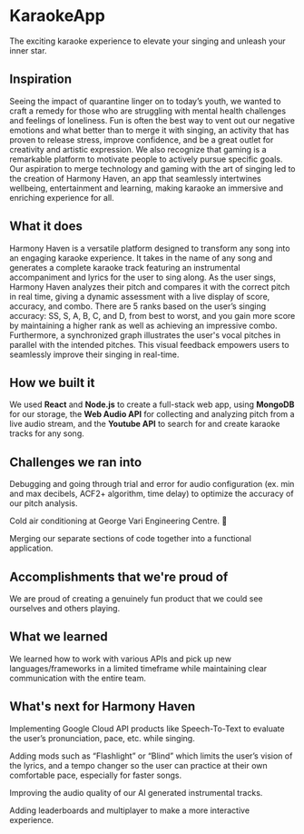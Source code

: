 # KaraokeApp
The exciting karaoke experience to elevate your singing and unleash your inner star.
## Inspiration

Seeing the impact of quarantine linger on to today’s youth, we wanted to craft a remedy for those who are struggling with mental health challenges and feelings of loneliness. Fun is often the best way to vent out our negative emotions and what better than to merge it with singing, an activity that has proven to release stress, improve confidence, and be a great outlet for creativity and artistic expression. We also recognize that gaming is a remarkable platform to motivate people to actively pursue specific goals. Our aspiration to merge technology and gaming with the art of singing led to the creation of Harmony Haven, an app that seamlessly intertwines wellbeing, entertainment and learning, making karaoke an immersive and enriching experience for all.

## What it does

Harmony Haven is a versatile platform designed to transform any song into an engaging karaoke experience. It takes in the name of any song and generates a complete karaoke track featuring an instrumental accompaniment and lyrics for the user to sing along. As the user sings, Harmony Haven analyzes their pitch and compares it with the correct pitch in real time, giving a dynamic assessment with a live display of score, accuracy, and combo. There are 5 ranks based on the user’s singing accuracy: SS, S, A, B, C, and D, from best to worst, and you gain more score by maintaining a higher rank as well as achieving an impressive combo. Furthermore, a synchronized graph illustrates the user's vocal pitches in parallel with the intended pitches. This visual feedback empowers users to seamlessly improve their singing in real-time.

## How we built it

We used **React** and **Node.js** to create a full-stack web app, using **MongoDB** for our storage, the **Web Audio API** for collecting and analyzing pitch from a live audio stream, and the **Youtube API** to search for and create karaoke tracks for any song.

## Challenges we ran into

Debugging and going through trial and error for audio configuration (ex. min and max decibels, ACF2+ algorithm, time delay) to optimize the accuracy of our pitch analysis.

Cold air conditioning at George Vari Engineering Centre. 🥶

Merging our separate sections of code together into a functional application.

## Accomplishments that we're proud of

We are proud of creating a genuinely fun product that we could see ourselves and others playing. 

## What we learned

We learned how to work with various APIs and pick up new languages/frameworks in a limited timeframe while maintaining clear communication with the entire team.

## What's next for Harmony Haven

Implementing Google Cloud API products like Speech-To-Text to evaluate the user’s pronunciation, pace, etc. while singing.

Adding mods such as “Flashlight” or “Blind” which limits the user’s vision of the lyrics, and a tempo changer so the user can practice at their own comfortable pace, especially for faster songs.

Improving the audio quality of our AI generated instrumental tracks.

Adding leaderboards and multiplayer to make a more interactive experience.
